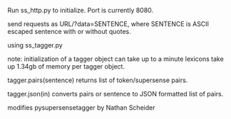Run ss_http.py to initialize. 
Port is currently 8080. 

send requests as URL/?data=SENTENCE, 
where SENTENCE is ASCII escaped sentence with or without quotes.


using ss_tagger.py

note: initialization of a tagger object can take up to a minute
        lexicons take up 1.34gb of memory per tagger object.

tagger.pairs(sentence) returns list of token/supersense pairs.

tagger.json(in) converts pairs or sentence to JSON formatted list of pairs.

modifies
pysupersensetagger
by Nathan Scheider

